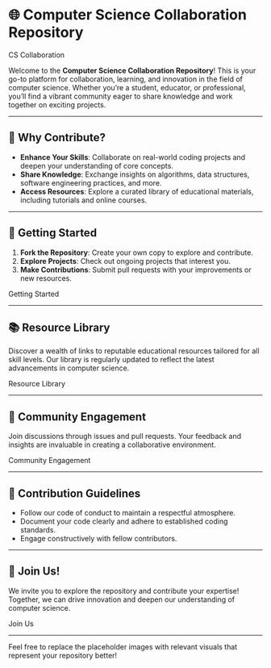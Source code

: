 # 🌐 Computer Science Collaboration Repository

CS Collaboration

Welcome to the **Computer Science Collaboration Repository**! This is your go-to platform for collaboration, learning, and innovation in the field of computer science. Whether you’re a student, educator, or professional, you’ll find a vibrant community eager to share knowledge and work together on exciting projects.

---

## 🌟 Why Contribute?

- **Enhance Your Skills**: Collaborate on real-world coding projects and deepen your understanding of core concepts.
- **Share Knowledge**: Exchange insights on algorithms, data structures, software engineering practices, and more.
- **Access Resources**: Explore a curated library of educational materials, including tutorials and online courses.

---

## 🚀 Getting Started

1. **Fork the Repository**: Create your own copy to explore and contribute.
2. **Explore Projects**: Check out ongoing projects that interest you.
3. **Make Contributions**: Submit pull requests with your improvements or new resources.

Getting Started

---

## 📚 Resource Library

Discover a wealth of links to reputable educational resources tailored for all skill levels. Our library is regularly updated to reflect the latest advancements in computer science.

Resource Library

---

## 🤝 Community Engagement

Join discussions through issues and pull requests. Your feedback and insights are invaluable in creating a collaborative environment.

Community Engagement

---

## 📜 Contribution Guidelines

- Follow our code of conduct to maintain a respectful atmosphere.
- Document your code clearly and adhere to established coding standards.
- Engage constructively with fellow contributors.

---

## 🎉 Join Us!

We invite you to explore the repository and contribute your expertise! Together, we can drive innovation and deepen our understanding of computer science.

Join Us

---

Feel free to replace the placeholder images with relevant visuals that represent your repository better!
